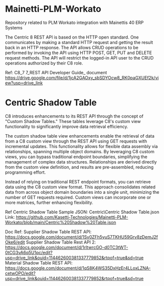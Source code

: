 # Mainetti-PLM-Workato
Repository related to PLM Workato integration with Mainettis 40 ERP Systems

The Centric 8 REST API is based on the HTTP open standard. One communicates by making a standard HTTP request and getting the result back in an HTTP response. The API allows CRUD operations to be performed by invoking the API using HTTP POST, GET, PUT and DELETE request methods. The API will restrict the logged-in API user to the CRUD operations authorized by their C8 role. 

Ref: C8_7 7_REST API Developer Guide_ document https://drive.google.com/file/d/1jcA2GAOxy_sbSDYOcw8_RK0paGXUEf2k/view?usp=drive_link


# Centric Shadow Table
C8 introduces enhancements to its REST API through the concept of "Custom Shadow Tables." These tables leverage C8's custom view functionality to significantly improve data retrieval efficiency.

The custom shadow table view enhancements enable the retrieval of data from a C8 custom view through the REST API using GET requests with incremental updates. This functionality allows for flexible data assembly via relationships, spanning multiple object domains. By leveraging C8 custom views, you can bypass traditional endpoint boundaries, simplifying the management of complex data structures. Relationships are derived directly from the custom view definition, and results are pre-assembled, reducing programming effort.


Instead of relying on traditional REST endpoint formats, you can retrieve data using the C8 custom view format. This approach consolidates related data from across object domain boundaries into a single unit, minimizing the number of GET requests required. Custom views can incorporate one or more matrices, further enhancing flexibility.

Ref Centric Shadow Table Sample JSON: Centric\Centric Shadow Table.json
Link: https://github.com/Kasetti-Technologies/Mainetti-PLM-Workato/blob/main/Centric%20Shadow%20Table.json

Doc Ref:
Supplier Shadow Table REST API: https://docs.google.com/document/d/1Sv0ZFh5yuS7TKHU59Grv8zDemJ2fOke6/edit
Supplier Shadow Table Rest API 2: https://docs.google.com/document/d/1rltwrcGO-d0TC3tWT-0tCG3vA6q5U1pc/edit?usp=drive_link&ouid=114462600381337779852&rtpof=true&sd=true
Material Shadow Table REST API: https://docs.google.com/document/d/1qS8K4WS35DxHzEr4LLoxLZNA-cetwOPO/edit?usp=drive_link&ouid=114462600381337779852&rtpof=true&sd=true